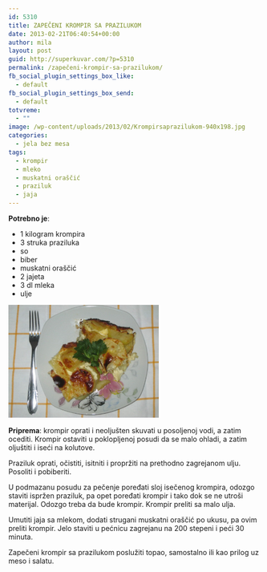 ```yaml
---
id: 5310
title: ZAPEČENI KROMPIR SA PRAZILUKOM
date: 2013-02-21T06:40:54+00:00
author: mila
layout: post
guid: http://superkuvar.com/?p=5310
permalink: /zapečeni-krompir-sa-prazilukom/
fb_social_plugin_settings_box_like:
  - default
fb_social_plugin_settings_box_send:
  - default
totvreme:
  - ""
image: /wp-content/uploads/2013/02/Krompirsaprazilukom-940x198.jpg
categories:
  - jela bez mesa
tags:
  - krompir
  - mleko
  - muskatni oraščić
  - praziluk
  - jaja
---
```

**Potrebno je**:

  * 1 kilogram krompira
  * 3 struka praziluka
  * so
  * biber
  * muskatni oraščić
  * 2 jajeta
  * 3 dl mleka
  * ulje

<img class="alignnone size-medium wp-image-5312" src="/wp-content/uploads/2013/02/Krompirsaprazilukom-1024x768.jpg" alt="Krompirsaprazilukom" width="300" height="225" /> 

**Priprema**: krompir oprati i neoljušten skuvati u posoljenoj vodi, a zatim ocediti. Krompir ostaviti u poklopljenoj posudi da se malo ohladi, a zatim oljuštiti i iseći na kolutove.

Praziluk oprati, očistiti, isitniti i propržiti na prethodno zagrejanom ulju. Posoliti i pobiberiti.

U podmazanu posudu za pečenje poređati sloj isečenog krompira, odozgo staviti ispržen praziluk, pa opet poređati krompir i tako dok se ne utroši materijal. Odozgo treba da bude krompir. Krompir preliti sa malo ulja.

Umutiti jaja sa mlekom, dodati strugani muskatni oraščić po ukusu, pa ovim preliti krompir. Jelo staviti u pećnicu zagrejanu na 200 stepeni i peći 30 minuta.

Zapečeni krompir sa prazilukom poslužiti topao, samostalno ili kao prilog uz meso i salatu.